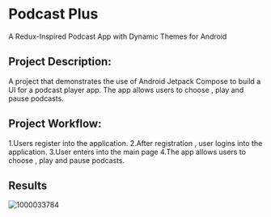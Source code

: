 # Podcast Plus

A Redux-Inspired Podcast App with Dynamic Themes for Android

## Project Description: 

A project that demonstrates the use of Android Jetpack Compose to build a UI for a podcast player app. The app allows users to choose , play and pause podcasts.

## Project Workflow:

1.Users register into the application.
2.After registration , user logins into the application.
3.User enters into the main page
4.The app allows users to choose , play and pause podcasts.

## Results

![1000033784](https://github.com/user-attachments/assets/fc84b17d-7d5c-47e8-b4ce-156804d2f868)


